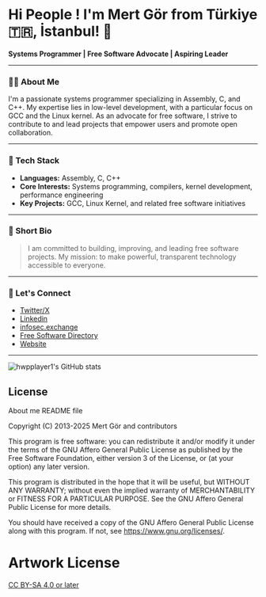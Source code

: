 # Hi People ! I'm Mert Gör from Türkiye 🇹🇷, İstanbul! 👋

**Systems Programmer | Free Software Advocate | Aspiring Leader**

---

### 👨‍💻 About Me

I'm a passionate systems programmer specializing in Assembly, C, and C++. My expertise lies in low-level development, with a particular focus on GCC and the Linux kernel. As an advocate for free software, I strive to contribute to and lead projects that empower users and promote open collaboration.

---

### 🔧 Tech Stack

- **Languages:** Assembly, C, C++
- **Core Interests:** Systems programming, compilers, kernel development, performance engineering
- **Key Projects:** GCC, Linux Kernel, and related free software initiatives

---

### 🌟 Short Bio

> I am committed to building, improving, and leading free software projects. My mission: to make powerful, transparent technology accessible to everyone.

---

### 🚀 Let's Connect

- [Twitter/X](https://x.com/MertGor)
- [Linkedin](https://www.linkedin.com/in/hwpplayer1/)
- [infosec.exchange](https://infosec.exchange/@hwpplayer1)
- [Free Software Directory](https://directory.fsf.org/wiki/User:Mertgor)
- [Website](https://mertgor.xyz)

---

![hwpplayer1's GitHub stats](https://github-readme-stats.vercel.app/api?username=hwpplayer1&show_icons=true&theme=radical)

## License

About me README file

Copyright (C) 2013-2025 Mert Gör and contributors

This program is free software: you can redistribute it and/or modify
it under the terms of the GNU Affero General Public License as published
by the Free Software Foundation, either version 3 of the License, or
(at your option) any later version.

This program is distributed in the hope that it will be useful,
but WITHOUT ANY WARRANTY; without even the implied warranty of
MERCHANTABILITY or FITNESS FOR A PARTICULAR PURPOSE.  See the
GNU Affero General Public License for more details.

You should have received a copy of the GNU Affero General Public License
along with this program.  If not, see <https://www.gnu.org/licenses/>.

# Artwork License

[CC BY-SA 4.0 or later](by-sa.markdown)

